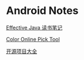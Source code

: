 # Android Notes 

[Effective Java 读书笔记](https://github.com/fengjundev/Android-Notes/blob/master/Contents/Effective%20Java.md)

[Color Online Pick Tool](https://color.adobe.com/zh/create/color-wheel/)

[开源项目大全](http://p.codekk.com/)

